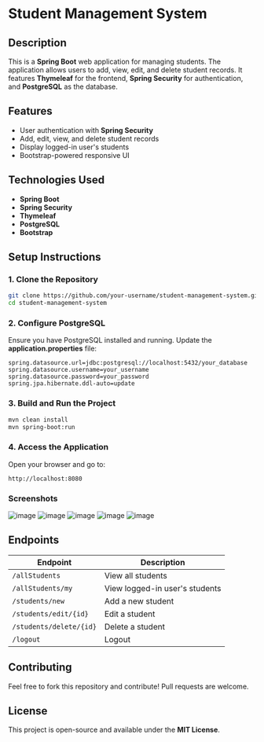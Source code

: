 # Student Management System

## Description
This is a **Spring Boot** web application for managing students. The application allows users to add, view, edit, and delete student records. It features **Thymeleaf** for the frontend, **Spring Security** for authentication, and **PostgreSQL** as the database.

## Features
- User authentication with **Spring Security**
- Add, edit, view, and delete student records
- Display logged-in user's students
- Bootstrap-powered responsive UI


## Technologies Used
- **Spring Boot**
- **Spring Security**
- **Thymeleaf**
- **PostgreSQL**
- **Bootstrap**

## Setup Instructions

### 1. Clone the Repository
```sh
git clone https://github.com/your-username/student-management-system.git
cd student-management-system
```

### 2. Configure PostgreSQL
Ensure you have PostgreSQL installed and running. Update the **application.properties** file:
```properties
spring.datasource.url=jdbc:postgresql://localhost:5432/your_database
spring.datasource.username=your_username
spring.datasource.password=your_password
spring.jpa.hibernate.ddl-auto=update
```

### 3. Build and Run the Project
```sh
mvn clean install
mvn spring-boot:run
```

### 4. Access the Application
Open your browser and go to:
```
http://localhost:8080
```
### Screenshots
![image](https://github.com/user-attachments/assets/62241ed8-c4e8-4114-9fa7-2a201f783c9b)
![image](https://github.com/user-attachments/assets/62da5f70-a3b0-43c1-8fd2-c6e4c6f882bb) ![image](https://github.com/user-attachments/assets/b6502ea4-f5ae-4ad8-b837-2383c42485db)
![image](https://github.com/user-attachments/assets/4706aa65-1b3c-4b34-b657-f1707f25fab6)
![image](https://github.com/user-attachments/assets/5bdf0cdd-5e32-4db3-a35f-c80274598815)






## Endpoints
| Endpoint | Description |
|----------|-------------|
| `/allStudents` | View all students |
| `/allStudents/my` | View logged-in user's students |
| `/students/new` | Add a new student |
| `/students/edit/{id}` | Edit a student |
| `/students/delete/{id}` | Delete a student |
| `/logout` | Logout |

## Contributing
Feel free to fork this repository and contribute! Pull requests are welcome.

## License
This project is open-source and available under the **MIT License**.
